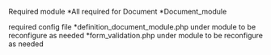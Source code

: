 Required module
*All required for Document
*Document_module

required config file
*definition_document_module.php under module to be reconfigure as needed
*form_validation.php under module to be reconfigure as needed